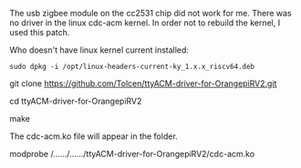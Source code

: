 The usb zigbee module on the cc2531 chip did not work for me. There was no driver in the linux cdc-acm kernel. 
In order not to rebuild the kernel, I used this patch.


Who doesn't have linux kernel current installed:

    sudo dpkg -i /opt/linux-headers-current-ky_1.x.x_riscv64.deb

git clone https://github.com/Tolcen/ttyACM-driver-for-OrangepiRV2.git

cd ttyACM-driver-for-OrangepiRV2

make

The cdc-acm.ko file will appear in the folder. 

modprobe /....../....../ttyACM-driver-for-OrangepiRV2/cdc-acm.ko

    
